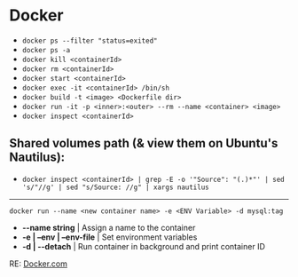 

# Docker

+ `docker ps --filter "status=exited"`
+ `docker ps -a`
+ `docker kill <containerId>`
+ `docker rm <containerId>`
+ `docker start <containerId>`
+ `docker exec -it <containerId> /bin/sh`
+ `docker build -t <image> <Dockerfile dir>`
+ `docker run -it -p <inner>:<outer> --rm --name <container> <image>`
+ `docker inspect <containerId>`

## Shared volumes path (& view them on Ubuntu's Nautilus):
+ `docker inspect <containerId> | grep -E -o '"Source": "(.)*"' | sed 's/"//g' | sed "s/Source: //g" | xargs nautilus`




--------------------------

`docker run --name <new container name> -e <ENV Variable> -d mysql:tag`
+ **--name string** | Assign a name to the container
+ **-e | –env | –env-file** | Set environment variables
+ **-d | --detach**  | Run container in background and print container ID


RE: [Docker.com](https://docs.docker.com/engine/reference/commandline/run/)
